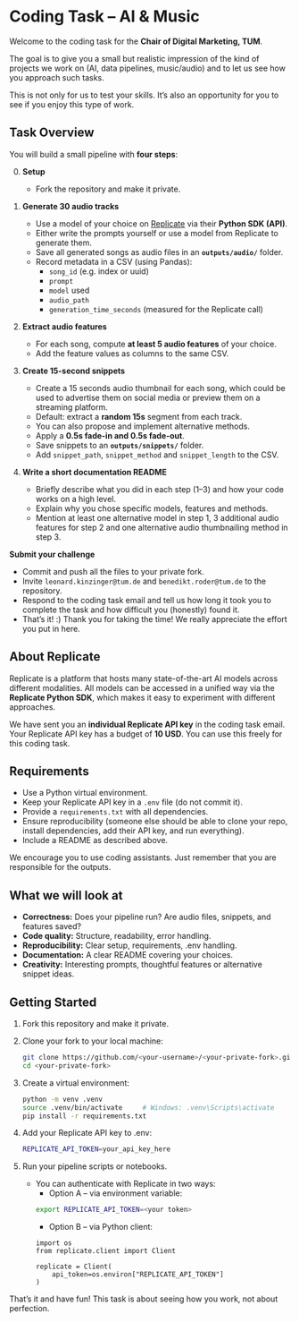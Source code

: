 # Coding Task – AI & Music  

Welcome to the coding task for the **Chair of Digital Marketing, TUM**.  

The goal is to give you a small but realistic impression of the kind of projects we work on (AI, data pipelines, music/audio) and to let us see how you approach such tasks.  

This is not only for us to test your skills. It’s also an opportunity for you to see if you enjoy this type of work.  

## Task Overview  

You will build a small pipeline with **four steps**:  

0. **Setup**
   - Fork the repository and make it private.

1. **Generate 30 audio tracks**  
   - Use a model of your choice on [Replicate](https://replicate.com/) via their **Python SDK (API)**.  
   - Either write the prompts yourself or use a model from Replicate to generate them.  
   - Save all generated songs as audio files in an **`outputs/audio/`** folder.  
   - Record metadata in a CSV (using Pandas):  
     - `song_id` (e.g. index or uuid)  
     - `prompt`  
     - `model` used  
     - `audio_path`  
     - `generation_time_seconds` (measured for the Replicate call)  

2. **Extract audio features**  
   - For each song, compute **at least 5 audio features** of your choice.  
   - Add the feature values as columns to the same CSV.  

3. **Create 15-second snippets**  
   - Create a 15 seconds audio thumbnail for each song, which could be used to advertise them on social media or preview them on a streaming platform.
   - Default: extract a **random 15s** segment from each track.  
   - You can also propose and implement alternative methods.  
   - Apply a **0.5s fade-in and 0.5s fade-out**.  
   - Save snippets to an **`outputs/snippets/`** folder.  
   - Add `snippet_path`, `snippet_method` and `snippet_length` to the CSV.

4. **Write a short documentation README**  
   - Briefly describe what you did in each step (1–3) and how your code works on a high level.  
   - Explain why you chose specific models, features and methods.  
   - Mention at least one alternative model in step 1, 3 additional audio features for step 2 and one alternative audio thumbnailing method in step 3.  

**Submit your challenge**
   - Commit and push all the files to your private fork.
   - Invite `leonard.kinzinger@tum.de` and `benedikt.roder@tum.de` to the repository.
   - Respond to the coding task email and tell us how long it took you to complete the task and how difficult you (honestly) found it.
   - That’s it! :) Thank you for taking the time! We really appreciate the effort you put in here.

## About Replicate  

Replicate is a platform that hosts many state-of-the-art AI models across different modalities. All models can be accessed in a unified way via the **Replicate Python SDK**, which makes it easy to experiment with different approaches.  

We have sent you an **individual Replicate API key** in the coding task email. Your Replicate API key has a budget of **10 USD**. You can use this freely for this coding task.  

## Requirements  

- Use a Python virtual environment.  
- Keep your Replicate API key in a `.env` file (do not commit it).  
- Provide a `requirements.txt` with all dependencies.  
- Ensure reproducibility (someone else should be able to clone your repo, install dependencies, add their API key, and run everything).  
- Include a README as described above.  

We encourage you to use coding assistants. Just remember that you are responsible for the outputs.  

## What we will look at  

- **Correctness:** Does your pipeline run? Are audio files, snippets, and features saved?  
- **Code quality:** Structure, readability, error handling.  
- **Reproducibility:** Clear setup, requirements, .env handling.  
- **Documentation:** A clear README covering your choices.  
- **Creativity:** Interesting prompts, thoughtful features or alternative snippet ideas.  

## Getting Started  

1. Fork this repository and make it private.  

2. Clone your fork to your local machine:  
   ```bash
   git clone https://github.com/<your-username>/<your-private-fork>.git
   cd <your-private-fork>
   ```

3. Create a virtual environment:
   ```bash
   python -m venv .venv
   source .venv/bin/activate     # Windows: .venv\Scripts\activate
   pip install -r requirements.txt
   ```

4. Add your Replicate API key to .env:
   ```bash
   REPLICATE_API_TOKEN=your_api_key_here
   ```

5. Run your pipeline scripts or notebooks.
   - You can authenticate with Replicate in two ways:
      - Option A – via environment variable:
      ```bash
      export REPLICATE_API_TOKEN=<your token>
      ```
      - Option B – via Python client:
      ```
      import os
      from replicate.client import Client

      replicate = Client(
          api_token=os.environ["REPLICATE_API_TOKEN"]
      )
      ```

That’s it and have fun! This task is about seeing how you work, not about perfection.

